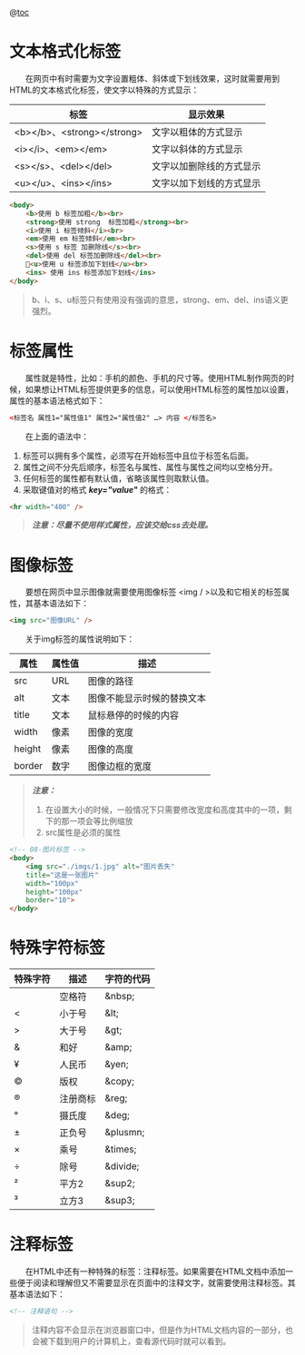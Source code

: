 @[toc](HTML标签)

# 文本格式化标签
&emsp;&emsp;在网页中有时需要为文字设置粗体、斜体或下划线效果，这时就需要用到HTML的文本格式化标签，使文字以特殊的方式显示：

标签 | 显示效果
-|-
&lt;b&gt;&lt;/b&gt;、&lt;strong&gt;&lt;/strong&gt; | 文字以粗体的方式显示
&lt;i&gt;&lt;/i&gt;、&lt;em&gt;&lt;/em&gt; | 文字以斜体的方式显示
&lt;s&gt;&lt;/s&gt;、&lt;del&gt;&lt;/del&gt; | 文字以加删除线的方式显示
&lt;u&gt;&lt;/u&gt;、&lt;ins&gt;&lt;/ins&gt; | 文字以加下划线的方式显示

```html
<body>
    <b>使用 b 标签加粗</b><br>
    <strong>使用 strong  标签加粗</strong><br>
    <i>使用 i 标签倾斜</i><br>
    <em>使用 em 标签倾斜</em><br>
    <s>使用 s 标签 加删除线</s><br>
    <del>使用 del 标签加删除线</del><br>
    <u>使用 u 标签添加下划线</u><br>
    <ins> 使用 ins 标签添加下划线</ins>
</body>
```

> b、i、s、u标签只有使用没有强调的意思，strong、em、del、ins语义更强烈。

# 标签属性
&emsp;&emsp;属性就是特性，比如：手机的颜色、手机的尺寸等。使用HTML制作网页的时候，如果想让HTML标签提供更多的信息，可以使用HTML标签的属性加以设置，属性的基本语法格式如下：

```html
<标签名 属性1="属性值1" 属性2="属性值2" …> 内容 </标签名>
```

&emsp;&emsp;在上面的语法中：

1. 标签可以拥有多个属性，必须写在开始标签中且位于标签名后面。
2. 属性之间不分先后顺序，标签名与属性、属性与属性之间均以空格分开。
3. 任何标签的属性都有默认值，省略该属性则取默认值。
4. 采取键值对的格式 *__key="value"__* 的格式：

```html
<hr width="400" />
```

> *__注意：尽量不使用样式属性，应该交给css去处理。__*

# 图像标签
&emsp;&emsp;要想在网页中显示图像就需要使用图像标签 &lt;img / &gt;以及和它相关的标签属性，其基本语法如下：

```html
<img src="图像URL" />
```

&emsp;&emsp;关于img标签的属性说明如下：

属性| 属性值| 描述
-|-|-
src | URL | 图像的路径
alt | 文本 | 图像不能显示时候的替换文本
title | 文本 | 鼠标悬停的时候的内容
width | 像素 | 图像的宽度
height | 像素 | 图像的高度
border | 数字 | 图像边框的宽度

> *__注意：__*
> 1. 在设置大小的时候，一般情况下只需要修改宽度和高度其中的一项，剩下的那一项会等比例缩放
> 2. src属性是必须的属性

```html
<!-- 08-图片标签 -->
<body>
    <img src="./imgs/1.jpg" alt="图片丢失"
    title="这是一张图片" 
    width="100px"
    height="100px"
    border="10">
</body>
```

# 特殊字符标签

特殊字符 | 描述 | 字符的代码
-|-|-
&nbsp;|空格符|\&nbsp;
&lt;|小于号|\&lt;
&gt;|大于号|\&gt;
&amp;|和好|\&amp;
&yen;|人民币|\&yen;
&copy;|版权|\&copy;
&reg;|注册商标|\&reg;
&deg;|摄氏度|\&deg;
&plusmn;|正负号|\&plusmn;
&times;|乘号|\&times;
&divide;|除号|\&divide;
&sup2;|平方2|\&sup2;
&sup3;|立方3|\&sup3;

# 注释标签
&emsp;&emsp;在HTML中还有一种特殊的标签：注释标签。如果需要在HTML文档中添加一些便于阅读和理解但又不需要显示在页面中的注释文字，就需要使用注释标签。其基本语法如下：

```html
<!-- 注释语句 -->
```

> 注释内容不会显示在浏览器窗口中，但是作为HTML文档内容的一部分，也会被下载到用户的计算机上，查看源代码时就可以看到。
